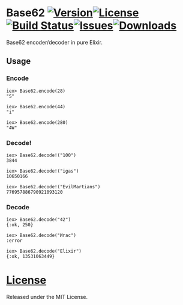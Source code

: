 # Base62 [![Version](https://img.shields.io/hexpm/v/base62.svg?style=flat-square)](https://hex.pm/packages/base62)[![License](https://img.shields.io/hexpm/l/base62.svg?style=flat-square)](https://github.com/igas/base62/blob/master/LICENSE)[![Build Status](https://img.shields.io/travis/igas/base62.svg?style=flat-square)](https://travis-ci.org/igas/base62)[![Issues](https://img.shields.io/github/issues/igas/base62.svg?style=flat-square)](https://github.com/igas/base62/issues)[![Downloads](https://img.shields.io/hexpm/dt/base62.svg?style=flat-square)](https://hex.pm/packages/base62)

Base62 encoder/decoder in pure Elixir.

## Usage

### Encode

```
iex> Base62.encode(28)
"S"

iex> Base62.encode(44)
"i"

iex> Base62.encode(280)
"4W"
```

### Decode!

```
iex> Base62.decode!("100")
3844

iex> Base62.decode!("igas")
10650166

iex> Base62.decode!("EvilMartians")
776957886790921093120
```

### Decode

```
iex> Base62.decode("42")
{:ok, 250}

iex> Base62.decode("Игас")
:error

iex> Base62.decode("Elixir")
{:ok, 13531063449}
```

# [License](https://github.com/igas/base62/blob/master/LICENSE)

Released under the MIT License.
